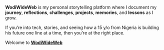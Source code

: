 **WodiWideWeb** is my personal storytelling platform where I document my **journey**, **reflections**, **challenges**, **projects**, **memories**, and **lessons** as I grow. 

If you’re into tech, stories, and seeing how a 15 y/o from Nigeria is building his future one line at a time, then you're at the right place. 

Welcome to [**WodiWideWeb**](https://wodiwideweb.netlify.app)